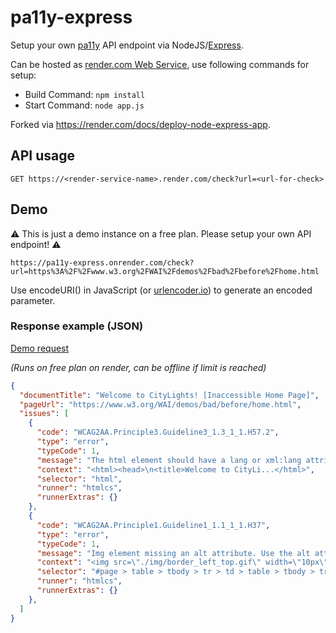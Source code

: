 # pa11y-express

Setup your own [pa11y](https://pa11y.org/) API endpoint via NodeJS/[Express](https://expressjs.com).

Can be hosted as [render.com Web Service](https://render.com/docs/web-services), use following commands for setup:

  * Build Command: `npm install`
  * Start Command: `node app.js`

Forked via https://render.com/docs/deploy-node-express-app.

## API usage

```
GET https://<render-service-name>.render.com/check?url=<url-for-check>
```

## Demo

⚠️ This is just a demo instance on a free plan. Please setup your own API endpoint! ⚠️

```
https://pa11y-express.onrender.com/check?url=https%3A%2F%2Fwww.w3.org%2FWAI%2Fdemos%2Fbad%2Fbefore%2Fhome.html
```

Use encodeURI() in JavaScript (or [urlencoder.io](https://www.urlencoder.io/)) to generate an encoded parameter.

### Response example (JSON)

[Demo request](https://pa11y-express.onrender.com/check?url=https%3A%2F%2Fwww.a11yproject.com%2F)

_(Runs on free plan on render, can be offline if limit is reached)_

```json
{
  "documentTitle": "Welcome to CityLights! [Inaccessible Home Page]",
  "pageUrl": "https://www.w3.org/WAI/demos/bad/before/home.html",
  "issues": [
    {
      "code": "WCAG2AA.Principle3.Guideline3_1.3_1_1.H57.2",
      "type": "error",
      "typeCode": 1,
      "message": "The html element should have a lang or xml:lang attribute which describes the language of the document.",
      "context": "<html><head>\n<title>Welcome to CityLi...</html>",
      "selector": "html",
      "runner": "htmlcs",
      "runnerExtras": {}
    },
    {
      "code": "WCAG2AA.Principle1.Guideline1_1.1_1_1.H37",
      "type": "error",
      "typeCode": 1,
      "message": "Img element missing an alt attribute. Use the alt attribute to specify a short text alternative.",
      "context": "<img src=\"./img/border_left_top.gif\" width=\"10px\" height=\"10px\">",
      "selector": "#page > table > tbody > tr > td > table > tbody > tr:nth-child(1) > td:nth-child(1) > img",
      "runner": "htmlcs",
      "runnerExtras": {}
    },
  ]
}
```

